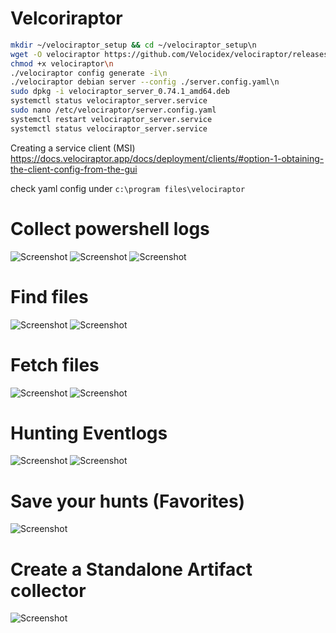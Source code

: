 # Velcoriraptor
```bash
mkdir ~/velociraptor_setup && cd ~/velociraptor_setup\n
wget -O velociraptor https://github.com/Velocidex/velociraptor/releases/download/v0.74/velociraptor-v0.74.1-linux-amd64\n
chmod +x velociraptor\n
./velociraptor config generate -i\n
./velociraptor debian server --config ./server.config.yaml\n
sudo dpkg -i velociraptor_server_0.74.1_amd64.deb
systemctl status velociraptor_server.service
sudo nano /etc/velociraptor/server.config.yaml
systemctl restart velociraptor_server.service
systemctl status velociraptor_server.service
```

Creating a service client (MSI)
<https://docs.velociraptor.app/docs/deployment/clients/#option-1-obtaining-the-client-config-from-the-gui>

check yaml config under `c:\program files\velociraptor`


# Collect powershell logs
![Screenshot](./images/veloci_pwsh.jpg)
![Screenshot](./images/veloci_param.jpg)
![Screenshot](./images/veloci_result.jpg)

# Find files
![Screenshot](./images/veloci_files.jpg)
![Screenshot](./images/veloci_filesresult.jpg)

# Fetch files
![Screenshot](./images/veloci_fetchresult.jpg)
![Screenshot](./images/veloci_filefetch.jpg)

# Hunting Eventlogs

![Screenshot](./images/veloci_evtxhunt.jpg)
![Screenshot](./images/veloci_evtxwhoami.jpg)

# Save your hunts (Favorites)

![Screenshot](./images/veloci_favs.jpg)

# Create a Standalone Artifact collector


![Screenshot](./images/veloci_standalone.jpg)